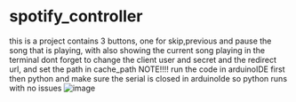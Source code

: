 # spotify_controller
this is a project contains 3 buttons, one for skip,previous and pause the song that is playing, with also showing the current song playing in the terminal
dont forget to change the client user and secret and the redirect url, and set the path in cache_path
NOTE!!!! run the code in arduinoIDE first then python and make sure the serial is closed in arduinoIde so python runs with no issues
![image](https://github.com/user-attachments/assets/ba78cd82-a280-4d64-ad8c-a2a282234587)
